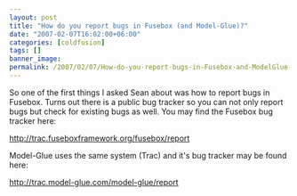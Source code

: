 ```yaml
---
layout: post
title: "How do you report bugs in Fusebox (and Model-Glue)?"
date: "2007-02-07T16:02:00+06:00"
categories: [coldfusion]
tags: []
banner_image: 
permalink: /2007/02/07/How-do-you-report-bugs-in-Fusebox-and-ModelGlue
---
```


So one of the first things I asked Sean about was how to report bugs in Fusebox. Turns out there is a public bug tracker so you can not only report bugs but check for existing bugs as well. You may find the Fusebox bug tracker here:

<a href="http://trac.fuseboxframework.org/fusebox/report">http://trac.fuseboxframework.org/fusebox/report</a>

Model-Glue uses the same system (Trac) and it's bug tracker may be found here:

<a href="http://trac.model-glue.com/model-glue/report">http://trac.model-glue.com/model-glue/report</a>